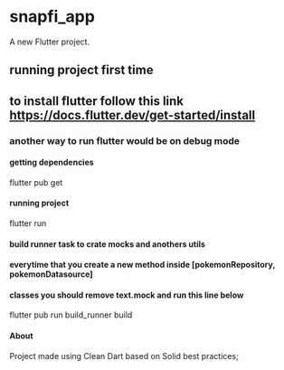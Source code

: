 # snapfi_app

A new Flutter project.

## running project first time
## to install flutter follow this link https://docs.flutter.dev/get-started/install
### another way to run flutter would be on debug mode

#### getting dependencies

flutter pub get

#### running project

flutter run

#### build runner task to crate mocks and anothers utils
#### everytime that you create a new method inside [pokemonRepository, pokemonDatasource]
#### classes you should remove text.mock and run this line below 

flutter pub run build_runner build

#### About

Project made using Clean Dart based on Solid best practices;
